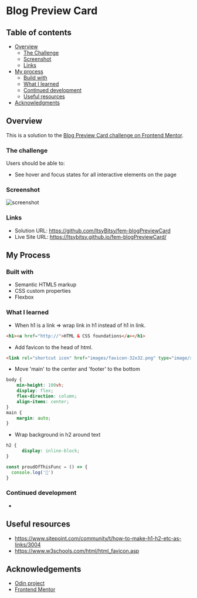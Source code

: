 # Blog Preview Card

## Table of contents

- [Overview](#overview)
  - [The Challenge](#the-challenge)
  - [Screenshot](#screenshot)
  - [Links](#links)
- [My process](#my-process)
  - [Build with](#built-with)
  - [What I learned](#what-i-learned)
  - [Continued development](#continued-development)
  - [Useful resources](#useful-resources)
- [Acknowledgments](#acknowledgements)
  
## Overview

This is a solution to the [Blog Preview Card challenge on Frontend Mentor](https://www.frontendmentor.io/challenges/blog-preview-card-ckPaj01IcS).

### The challenge

Users should be able to:
- See hover and focus states for all interactive elements on the page

### Screenshot

![screenshot](https://github.com/ltsyBitsy/fem-blogPreviewCard/blob/main/images/screenshot.jpg)

### Links

* Solution URL: https://github.com/ltsyBitsy/fem-blogPreviewCard
* Live Site URL: https://ltsybitsy.github.io/fem-blogPreviewCard/

## My Process

### Built with

  * Semantic HTML5 markup
  * CSS custom properties
  * Flexbox

### What I learned

* When h1 is a link => wrap link in h1 instead of h1 in link.
```html
<h1><a href="http://">HTML & CSS foundations</a></h1>
```
* Add favicon to the head of html.
```html
<link rel="shortcut icon" href="images/favicon-32x32.png" type="image/x-icon">
```
* Move 'main' to the center  and 'footer' to the bottom
```css
body {
    min-height: 100vh;
    display: flex;
    flex-direction: column;
    align-items: center;
}
main {
    margin: auto;
}
```
* Wrap background in h2 around text
```css
h2 {
      display: inline-block;
}
```
```js
const proudOfThisFunc = () => {
  console.log('🎉')
}
```

### Continued development

 *

## Useful resources

* https://www.sitepoint.com/community/t/how-to-make-h1-h2-etc-as-links/3004
* https://www.w3schools.com/html/html_favicon.asp

## Acknowledgements

* [Odin project](https://www.theodinproject.com/)
* [Frontend Mentor](https://www.frontendmentor.io/home)